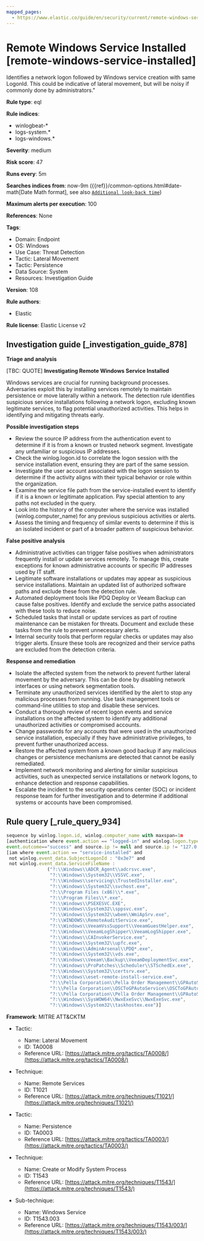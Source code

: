 ```yaml
---
mapped_pages:
  - https://www.elastic.co/guide/en/security/current/remote-windows-service-installed.html
---
```


# Remote Windows Service Installed [remote-windows-service-installed]

Identifies a network logon followed by Windows service creation with same LogonId. This could be indicative of lateral movement, but will be noisy if commonly done by administrators."

**Rule type**: eql

**Rule indices**:

* winlogbeat-*
* logs-system.*
* logs-windows.*

**Severity**: medium

**Risk score**: 47

**Runs every**: 5m

**Searches indices from**: now-9m ({{ref}}/common-options.html#date-math[Date Math format], see also [`Additional look-back time`](docs-content://solutions/security/detect-and-alert/create-detection-rule.md#rule-schedule))

**Maximum alerts per execution**: 100

**References**: None

**Tags**:

* Domain: Endpoint
* OS: Windows
* Use Case: Threat Detection
* Tactic: Lateral Movement
* Tactic: Persistence
* Data Source: System
* Resources: Investigation Guide

**Version**: 108

**Rule authors**:

* Elastic

**Rule license**: Elastic License v2

## Investigation guide [_investigation_guide_878]

**Triage and analysis**

[TBC: QUOTE]
**Investigating Remote Windows Service Installed**

Windows services are crucial for running background processes. Adversaries exploit this by installing services remotely to maintain persistence or move laterally within a network. The detection rule identifies suspicious service installations following a network logon, excluding known legitimate services, to flag potential unauthorized activities. This helps in identifying and mitigating threats early.

**Possible investigation steps**

* Review the source IP address from the authentication event to determine if it is from a known or trusted network segment. Investigate any unfamiliar or suspicious IP addresses.
* Check the winlog.logon.id to correlate the logon session with the service installation event, ensuring they are part of the same session.
* Investigate the user account associated with the logon session to determine if the activity aligns with their typical behavior or role within the organization.
* Examine the service file path from the service-installed event to identify if it is a known or legitimate application. Pay special attention to any paths not excluded in the query.
* Look into the history of the computer where the service was installed (winlog.computer_name) for any previous suspicious activities or alerts.
* Assess the timing and frequency of similar events to determine if this is an isolated incident or part of a broader pattern of suspicious behavior.

**False positive analysis**

* Administrative activities can trigger false positives when administrators frequently install or update services remotely. To manage this, create exceptions for known administrative accounts or specific IP addresses used by IT staff.
* Legitimate software installations or updates may appear as suspicious service installations. Maintain an updated list of authorized software paths and exclude these from the detection rule.
* Automated deployment tools like PDQ Deploy or Veeam Backup can cause false positives. Identify and exclude the service paths associated with these tools to reduce noise.
* Scheduled tasks that install or update services as part of routine maintenance can be mistaken for threats. Document and exclude these tasks from the rule to prevent unnecessary alerts.
* Internal security tools that perform regular checks or updates may also trigger alerts. Ensure these tools are recognized and their service paths are excluded from the detection criteria.

**Response and remediation**

* Isolate the affected system from the network to prevent further lateral movement by the adversary. This can be done by disabling network interfaces or using network segmentation tools.
* Terminate any unauthorized services identified by the alert to stop any malicious processes from running. Use task management tools or command-line utilities to stop and disable these services.
* Conduct a thorough review of recent logon events and service installations on the affected system to identify any additional unauthorized activities or compromised accounts.
* Change passwords for any accounts that were used in the unauthorized service installation, especially if they have administrative privileges, to prevent further unauthorized access.
* Restore the affected system from a known good backup if any malicious changes or persistence mechanisms are detected that cannot be easily remediated.
* Implement network monitoring and alerting for similar suspicious activities, such as unexpected service installations or network logons, to enhance detection and response capabilities.
* Escalate the incident to the security operations center (SOC) or incident response team for further investigation and to determine if additional systems or accounts have been compromised.


## Rule query [_rule_query_934]

```js
sequence by winlog.logon.id, winlog.computer_name with maxspan=1m
[authentication where event.action == "logged-in" and winlog.logon.type : "Network" and
event.outcome=="success" and source.ip != null and source.ip != "127.0.0.1" and source.ip != "::1"]
[iam where event.action == "service-installed" and
 not winlog.event_data.SubjectLogonId : "0x3e7" and
 not winlog.event_data.ServiceFileName :
               ("?:\\Windows\\ADCR_Agent\\adcrsvc.exe",
                "?:\\Windows\\System32\\VSSVC.exe",
                "?:\\Windows\\servicing\\TrustedInstaller.exe",
                "?:\\Windows\\System32\\svchost.exe",
                "?:\\Program Files (x86)\\*.exe",
                "?:\\Program Files\\*.exe",
                "?:\\Windows\\PSEXESVC.EXE",
                "?:\\Windows\\System32\\sppsvc.exe",
                "?:\\Windows\\System32\\wbem\\WmiApSrv.exe",
                "?:\\WINDOWS\\RemoteAuditService.exe",
                "?:\\Windows\\VeeamVssSupport\\VeeamGuestHelper.exe",
                "?:\\Windows\\VeeamLogShipper\\VeeamLogShipper.exe",
                "?:\\Windows\\CAInvokerService.exe",
                "?:\\Windows\\System32\\upfc.exe",
                "?:\\Windows\\AdminArsenal\\PDQ*.exe",
                "?:\\Windows\\System32\\vds.exe",
                "?:\\Windows\\Veeam\\Backup\\VeeamDeploymentSvc.exe",
                "?:\\Windows\\ProPatches\\Scheduler\\STSchedEx.exe",
                "?:\\Windows\\System32\\certsrv.exe",
                "?:\\Windows\\eset-remote-install-service.exe",
                "?:\\Pella Corporation\\Pella Order Management\\GPAutoSvc.exe",
                "?:\\Pella Corporation\\OSCToGPAutoService\\OSCToGPAutoSvc.exe",
                "?:\\Pella Corporation\\Pella Order Management\\GPAutoSvc.exe",
                "?:\\Windows\\SysWOW64\\NwxExeSvc\\NwxExeSvc.exe",
                "?:\\Windows\\System32\\taskhostex.exe")]
```

**Framework**: MITRE ATT&CKTM

* Tactic:

    * Name: Lateral Movement
    * ID: TA0008
    * Reference URL: [https://attack.mitre.org/tactics/TA0008/](https://attack.mitre.org/tactics/TA0008/)

* Technique:

    * Name: Remote Services
    * ID: T1021
    * Reference URL: [https://attack.mitre.org/techniques/T1021/](https://attack.mitre.org/techniques/T1021/)

* Tactic:

    * Name: Persistence
    * ID: TA0003
    * Reference URL: [https://attack.mitre.org/tactics/TA0003/](https://attack.mitre.org/tactics/TA0003/)

* Technique:

    * Name: Create or Modify System Process
    * ID: T1543
    * Reference URL: [https://attack.mitre.org/techniques/T1543/](https://attack.mitre.org/techniques/T1543/)

* Sub-technique:

    * Name: Windows Service
    * ID: T1543.003
    * Reference URL: [https://attack.mitre.org/techniques/T1543/003/](https://attack.mitre.org/techniques/T1543/003/)



